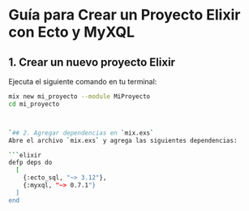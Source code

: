 # Guía para Crear un Proyecto Elixir con Ecto y MyXQL

## 1. Crear un nuevo proyecto Elixir
Ejecuta el siguiente comando en tu terminal:
```bash
mix new mi_proyecto --module MiProyecto
cd mi_proyecto



`## 2. Agregar dependencias en `mix.exs`
Abre el archivo `mix.exs` y agrega las siguientes dependencias:

```elixir
defp deps do
  [
    {:ecto_sql, "~> 3.12"},
    {:myxql, "~> 0.7.1"}
  ]
end
